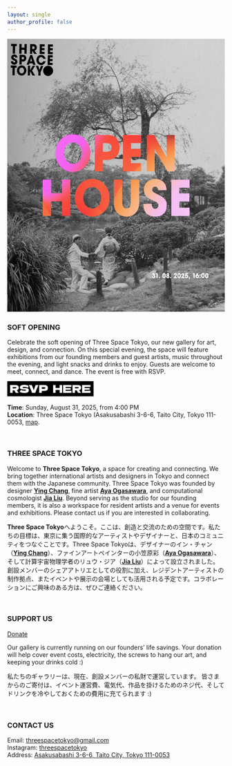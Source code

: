 ```yaml
---
layout: single
author_profile: false
---
```



<p align="center">
  <img src="/assets/open1.jpg" />
</p>

### SOFT OPENING

Celebrate the soft opening of Three Space Tokyo, our new gallery for art, design, and connection. On this special evening, the space will feature exhibitions from our founding members and guest artists, music throughout the evening, and light snacks and drinks to enjoy. Guests are welcome to meet, connect, and dance. The event is free with RSVP.

[<img src="/assets/rsvp1.png" width="200"/>](https://forms.gle/wFEJjbw8nyotrvqBA)

**Time**: Sunday, August 31, 2025, from 4:00 PM <br>
**Location**: Three Space Tokyo (Asakusabashi 3-6-6, Taito City, Tokyo 111-0053, [map](https://maps.app.goo.gl/U6qfJWBaE5sk5ypv9).


<br>

### THREE SPACE TOKYO

Welcome to **Three Space Tokyo**, a space for creating and connecting. We bring together international artists and designers in Tokyo and connect them with the Japanese community. Three Space Tokyo was founded by designer [**Ying Chang**](https://www.yingchang.co.uk/), fine artist [**Aya Ogasawara**](https://www.ayaogas.com/), and computational cosmologist [**Jia Liu**](https://liuxx479.github.io/). Beyond serving as the studio for our founding members, it is also a workspace for resident artists and a venue for events and exhibitions. Please contact us if you are interested in collaborating.

**Three Space Tokyo**へようこそ。ここは、創造と交流のための空間です。私たちの目標は、東京に集う国際的なアーティストやデザイナーと、日本のコミュニティをつなぐことです。Three Space Tokyoは、デザイナーのイン・チャン（[**Ying Chang**](https://www.yingchang.co.uk/)）、ファインアートペインターの小笠原彩（[**Aya Ogasawara**](https://www.ayaogas.com/)）、そして計算宇宙物理学者のリュウ・ジア（[**Jia Liu**](https://liuxx479.github.io/)）によって設立されました。創設メンバーのシェアアトリエとしての役割に加え、レジデントアーティストの制作拠点、またイベントや展示の会場としても活用される予定です。コラボレーションにご興味のある方は、ぜひご連絡ください。

<!---
<p align="center">
<img src="/assets/paintinglogo.jpg" width="600"/>
</p>

*Painting credit: "Her Tiny Equilibrium" by Aya Ogasawara (oil and egg tempera on canvas, 2023)*
-->

<br>

### SUPPORT US

[Donate](https://www.paypal.com/paypalme/ThreeSpaceTokyo)

Our gallery is currently running on our founders’ life savings. Your donation will help cover event costs, electricity, the screws to hang our art, and keeping your drinks cold :)

私たちのギャラリーは、現在、創設メンバーの私財で運営しています。
皆さまからのご寄付は、イベント運営費、電気代、作品を掛けるためのネジ代、そしてドリンクを冷やしておくための費用に充てられます :)



<br>

### CONTACT US
Email: [threespacetokyo@gmail.com](mailto:threespacetokyo@gmail.com)  
Instagram: [threespacetokyo](https://www.instagram.com/threespacetokyo/)  
Address: [Asakusabashi 3-6-6, Taito City, Tokyo 111-0053](https://maps.app.goo.gl/U6qfJWBaE5sk5ypv9)  
